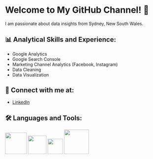 # Welcome to My GitHub Channel! 👋

I am passionate about data insights from Sydney, New South Wales.

## 📊 Analytical Skills and Experience:
- Google Analytics
- Google Search Console
- Marketing Channel Analytics (Facebook, Instagram)
- Data Cleaning
- Data Visualization


## 🤝 Connect with me at:
- [LinkedIn]([Your-LinkedIn-URL](https://www.linkedin.com/in/thanhdinha9/))

## 🛠️ Languages and Tools:
<img src="https://github.com/phildinh/Phildinh/assets/169891895/58273a30-d73a-4b62-baf0-b9e1aa208c20" width="70">
<img src="https://github.com/phildinh/Phildinh/assets/169891895/b1e94402-7954-4c7c-98db-05c3f59dae4e" width="60">
<img src="https://github.com/phildinh/Phildinh/assets/169891895/04854527-0923-40b2-80d5-ef2feb701572" width="50">
<img src="https://github.com/phildinh/Phildinh/assets/169891895/d1925e8e-c477-4e7c-a7a4-f3c9b97e037a" width="80">



